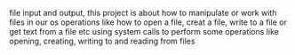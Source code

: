 file input and output, this project is about how to manipulate or work with files in our os
operations like how to open a file, creat a file, write to a file or get text from a file etc
using system calls to perform some operations like opening, creating, writing to and reading from files
